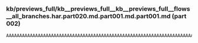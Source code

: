### kb/previews_full/kb__previews_full__kb__previews_full__flows__all_branches.har.part020.md.part001.md.part001.md (part 002)

```md
AAAAAAAAAAAAAAAAAAAAAAAAAAAAAAAAAAAAAAAAAAAAAAAAAAAAAAAAAAAAAAAAAAAAAAAAAAAAAAAAAAAAAAAAAAAAAAAAAAAAAAAA
```

```
